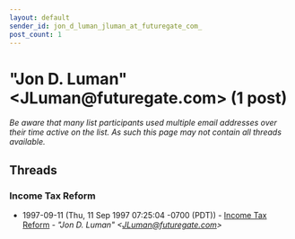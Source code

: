 ```yaml
---
layout: default
sender_id: jon_d_luman_jluman_at_futuregate_com_
post_count: 1
---
```


# "Jon D. Luman" <JLuman<span>@</span>futuregate.com> (1 post)

_Be aware that many list participants used multiple email addresses over their time active on the list. As such this page may not contain all threads available._

## Threads

### Income Tax Reform
+ 1997-09-11 (Thu, 11 Sep 1997 07:25:04 -0700 (PDT)) - [Income Tax Reform](/archive/1997/09/7a116ffb7e6585f651aa8c44cdf44a6d78a83fb9f886d6d3cf2e75203f079df8) - _"Jon D. Luman" \<JLuman@futuregate.com\>_

